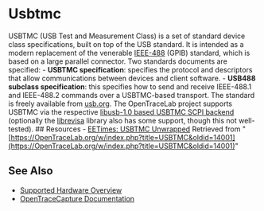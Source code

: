 # Usbtmc

USBTMC (USB Test and Measurement Class) is a set of standard device class specifications, built on top of the USB standard. It is intended as a modern replacement of the venerable [IEEE-488](IEEE-488.html "IEEE-488") (GPIB) standard, which is based on a large parallel connector. Two standards documents are specified: \- **USBTMC specification**: specifies the protocol and descriptors that allow communications between devices and client software.  \- **USB488 subclass specification**: this specifies how to send and receive IEEE-488.1 and IEEE-488.2 commands over a USBTMC-based transport. The standard is freely available from [usb.org](https://www.usb.org/sites/default/files/USBTMC_1_006a.zip). The OpenTraceLab project supports USBTMC via the respective [libusb-1.0 based USBTMC SCPI backend](http://github.com/OpenTraceLab/?p=OpenTraceCapture.git;a=blob;f=src/scpi/scpi_usbtmc_libusb.c) (optionally the [librevisa](http://www.librevisa.org) library also has some support, though this not well-tested). ## Resources \- [EETimes: USBTMC Unwrapped](http://www.eetimes.com/electronics-products/test-measurement/4074421/USBTMC-Unwrapped)
Retrieved from "[https://OpenTraceLab.org/w/index.php?title=USBTMC&oldid=14001](https://OpenTraceLab.org/w/index.php?title=USBTMC&oldid=14001)"

## See Also
- [Supported Hardware Overview](../supported-hardware.md)
- [OpenTraceCapture Documentation](../../opentracecapture/overview.md)
